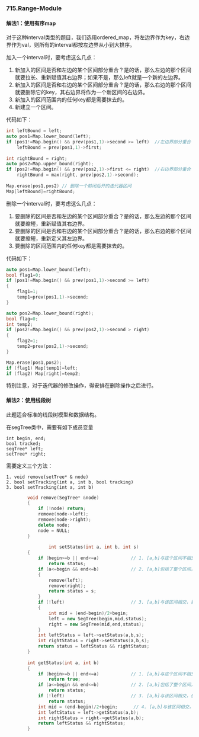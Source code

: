 ### 715.Range-Module

#### 解法1：使用有序map

对于这种interval类型的题目，我们选用ordered_map，将左边界作为key，右边界作为val，则所有的interval都按左边界从小到大排序。

加入一个interval时，要考虑这么几点：

1. 新加入的区间是否和左边的某个区间部分重合？是的话，那么左边的那个区间就要拉长、重新赋值其右边界；如果不是，那么left就是一个新的左边界。
2. 新加入的区间是否和右边的某个区间部分重合？是的话，那么右边的那个区间就要删除它的key，其右边界将作为一个新区间的右边界。
3. 新加入的区间范围内的任何key都是需要抹去的。
4. 新建立一个区间。

代码如下：
```cpp
int leftBound = left;
auto pos1=Map.lower_bound(left);
if (pos1!=Map.begin() && prev(pos1,1)->second >= left)  //左边界部分重合
    leftBound = prev(pos1,1)->first;
    
int rightBound = right;
auto pos2=Map.upper_bound(right);
if (pos2!=Map.begin() && prev(pos2,1)->first <= right)  //右边界部分重合
    rightBound = max(right, prev(pos2,1)->second);
    
Map.erase(pos1,pos2) // 删除一个前闭后开的迭代器区间
Map[leftBound]=rightBound;
```

删除一个interval时，要考虑这么几点：

1. 要删除的区间是否和左边的某个区间部分重合？是的话，那么左边的那个区间就要缩短，重新赋值其右边界。
2. 要删除的区间是否和右边的某个区间部分重合？是的话，那么右边的那个区间就要缩短，重新定义其左边界。
3. 要删除的区间范围内的任何key都是需要抹去的。

代码如下：
```cpp
auto pos1=Map.lower_bound(left);
bool flag1=0;
if (pos1!=Map.begin() && prev(pos1,1)->second >= left)
{
    flag1=1;
    temp1=prev(pos1,1)->second;
}

auto pos2=Map.lower_bound(right);
bool flag=0;
int temp2;
if (pos2!=Map.begin() && prev(pos2,1)->second > right)
{
    flag2=1;
    temp2=prev(pos2,1)->second;
}

Map.erase(pos1,pos2);
if (flag1) Map[temp1]=left;
if (flag2) Map[right]=temp2;
```
特别注意，对于迭代器的修改操作，得安排在删除操作之后进行。


#### 解法2：使用线段树

此题适合标准的线段树模型和数据结构。

在segTree类中，需要有如下成员变量
```
int begin, end;
bool tracked;
segTree* left;
setTree* right;
```

需要定义三个方法：
```
1. void remove(setTree* & node)
2. bool setTracking(int a, int b, bool tracking)
3. bool setTracking(int a, int b)
```
```cpp
        void remove(SegTree* &node)
        {
            if (!node) return;
            remove(node->left);
            remove(node->right);
            delete node;
            node = NULL;
        }
        
                int setStatus(int a, int b, int s)
        {
            if (begin>=b || end<=a)            // 1. [a,b]与这个区间不相交，返回原先的状态
                return status;                        
            if (a<=begin && end<=b)            // 2. [a,b]包括了整个区间，将该区间抹平
            {
                remove(left);
                remove(right);
                return status = s;
            }         
            if (!left)                         // 3. [a,b]与该区间相交，需考虑其子树
            {
                int mid = (end-begin)/2+begin;
                left = new SegTree(begin,mid,status);
                right = new SegTree(mid,end,status);
            }            
            int leftStatus = left->setStatus(a,b,s);
            int rightStatus = right->setStatus(a,b,s);
            return status = leftStatus && rightStatus;
        }
                
        int getStatus(int a, int b)
        {
            if (begin>=b || end<=a)            // 1. [a,b]与这个区间不相交，返回一个不影响结果的状态
                return true;            
            if (a<=begin && end<=b)            // 2. [a,b]包括了整个区间，返回该区间的状态
                return status;                        
            if (!left)                         // 3. [a,b]与该区间相交，但又没有子树，返回整个区间状态
                return status;
            int mid = (end-begin)/2+begin;      // 4. [a,b]与该区间相交，需要考虑其子树
            int leftStatus = left->getStatus(a,b);
            int rightStatus = right->getStatus(a,b);
            return leftStatus && rightStatus;            
        }
```        
